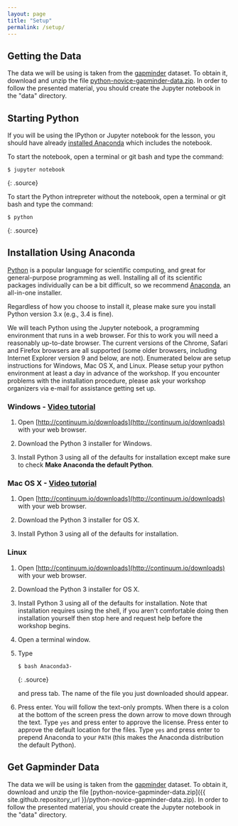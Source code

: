 ```yaml
---
layout: page
title: "Setup"
permalink: /setup/
---
```


## Getting the Data

The data we will be using is taken from the [gapminder](gapminder.org) dataset.
To obtain it, download and unzip the file [python-novice-gapminder-data.zip](python-novice-gapminder-data.zip).
In order to follow the presented material, you should create the Jupyter notebook in the "data" directory.

## Starting Python

If you will be using the IPython or Jupyter notebook for the lesson,
you should have already
[installed Anaconda](http://swcarpentry.github.io/workshop-template/#setup)
which includes the notebook.

To start the notebook, open a terminal or git bash and type the command:

~~~
$ jupyter notebook
~~~
{: .source}

To start the Python intrepreter without the notebook, open a terminal or git bash and type the command:

~~~
$ python
~~~
{: .source}

## Installation Using Anaconda

[Python](https://python.org) is a popular language for scientific computing, and great for
general-purpose programming as well. Installing all of its scientific packages
individually can be a bit difficult, so we recommend
[Anaconda](https://www.continuum.io/anaconda), an all-in-one
installer.

Regardless of how you choose to install it, please make sure you install Python
version 3.x (e.g., 3.4 is fine).

We will teach Python using the Jupyter notebook, a programming environment that
runs in a web browser. For this to work you will need a reasonably up-to-date
browser. The current versions of the Chrome, Safari and Firefox browsers are all
supported (some older browsers, including Internet Explorer version 9 and below,
are not).  Enumerated below are setup instructions for Windows, Mac OS X, and
Linux.  Please setup your python environment at least a day in advance of the
workshop.  If you encounter problems with the installation procedure, please ask
your workshop organizers via e-mail for assistance getting set up.

### Windows - [Video tutorial](https://www.youtube.com/watch?v=xxQ0mzZ8UvA)

1. Open [http://continuum.io/downloads](http://continuum.io/downloads) with your web browser.

2. Download the Python 3 installer for Windows.

3. Install Python 3 using all of the defaults for installation except make sure to
   check **Make Anaconda the default Python**.

### Mac OS X - [Video tutorial](https://www.youtube.com/watch?v=TcSAln46u9U)

1. Open [http://continuum.io/downloads](http://continuum.io/downloads) with your web browser.

2. Download the Python 3 installer for OS X.

3. Install Python 3 using all of the defaults for installation.

### Linux

1.  Open [http://continuum.io/downloads](http://continuum.io/downloads) with your web browser.

2.  Download the Python 3 installer for OS X.

3.  Install Python 3 using all of the defaults for installation.  Note that
    installation requires using the shell, if you aren't comfortable doing then
    installation yourself then stop here and request help before the workshop
    begins.

4.  Open a terminal window.

5.  Type

    ~~~
    $ bash Anaconda3-
    ~~~
    {: .source}

    and press tab.  The name of the file you just downloaded should appear.

6.  Press enter.  You will follow the text-only prompts.  When there is a colon
    at the bottom of the screen press the down arrow to move down through the text.
    Type `yes` and press enter to approve the license. Press enter to approve the
    default location for the files. Type `yes` and press enter to prepend Anaconda to
    your `PATH` (this makes the Anaconda distribution the default Python).

## Get Gapminder Data

The data we will be using is taken from the [gapminder](gapminder.org) dataset.
To obtain it, download and unzip the file
[python-novice-gapminder-data.zip]({{ site.github.repository_url }}/python-novice-gapminder-data.zip).
In order to follow the presented material, you should create the Jupyter notebook in the "data" directory.
